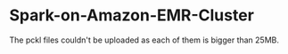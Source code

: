# Spark-on-Amazon-EMR-Cluster
The pckl files couldn't be uploaded as each of them is bigger than 25MB.
